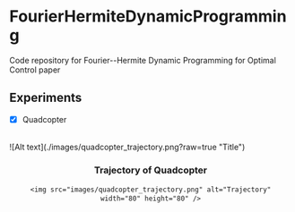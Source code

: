 # FourierHermiteDynamicProgramming
Code repository for Fourier--Hermite Dynamic Programming for Optimal Control paper

<!-- ROADMAP -->
## Experiments

- [x] Quadcopter
<!-- Quadcopter trajectory -->

<br />
![Alt text](./images/quadcopter_trajectory.png?raw=true "Title")
<div align="center">
  

  <h3 align="center">Trajectory of Quadcopter</h3>

  <p align="center">
    
    <img src="images/quadcopter_trajectory.png" alt="Trajectory" width="80" height="80" />
  </p>
</div>

